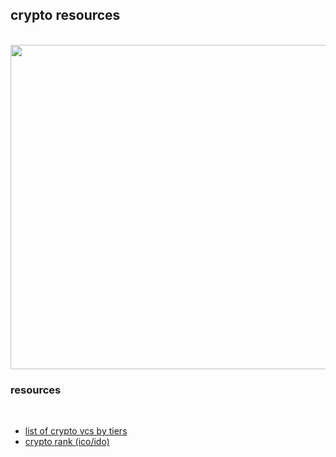 ## crypto resources

<br>

<img width="519"  src="https://user-images.githubusercontent.com/126850716/224381592-39fe65d1-76e8-4ced-a52a-4db499f06319.png">

<br>

### resources

<br>

* [list of crypto vcs by tiers](https://docs.google.com/spreadsheets/d/1saqKNeo9pSl-m_Xa9jVpFyPfg8faCXn6lZ3TEtTKz5Y/edit#gid=0)
* [crypto rank (ico/ido)](https://cryptorank.io/)

